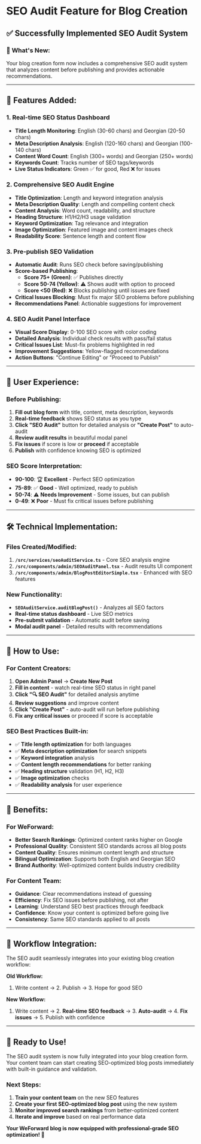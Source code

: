 # SEO Audit Feature for Blog Creation

## ✅ **Successfully Implemented SEO Audit System**

### 🎯 **What's New:**
Your blog creation form now includes a comprehensive SEO audit system that analyzes content before publishing and provides actionable recommendations.

---

## 🔧 **Features Added:**

### **1. Real-time SEO Status Dashboard**
- **Title Length Monitoring**: English (30-60 chars) and Georgian (20-50 chars)
- **Meta Description Analysis**: English (120-160 chars) and Georgian (100-140 chars) 
- **Content Word Count**: English (300+ words) and Georgian (250+ words)
- **Keywords Count**: Tracks number of SEO tags/keywords
- **Live Status Indicators**: Green ✅ for good, Red ❌ for issues

### **2. Comprehensive SEO Audit Engine**
- **Title Optimization**: Length and keyword integration analysis
- **Meta Description Quality**: Length and compelling content check
- **Content Analysis**: Word count, readability, and structure
- **Heading Structure**: H1/H2/H3 usage validation
- **Keyword Optimization**: Tag relevance and integration
- **Image Optimization**: Featured image and content images check
- **Readability Score**: Sentence length and content flow

### **3. Pre-publish SEO Validation**
- **Automatic Audit**: Runs SEO check before saving/publishing
- **Score-based Publishing**: 
  - **Score 75+ (Green)**: ✅ Publishes directly
  - **Score 50-74 (Yellow)**: ⚠️ Shows audit with option to proceed
  - **Score <50 (Red)**: ❌ Blocks publishing until issues are fixed
- **Critical Issues Blocking**: Must fix major SEO problems before publishing
- **Recommendations Panel**: Actionable suggestions for improvement

### **4. SEO Audit Panel Interface**
- **Visual Score Display**: 0-100 SEO score with color coding
- **Detailed Analysis**: Individual check results with pass/fail status
- **Critical Issues List**: Must-fix problems highlighted in red
- **Improvement Suggestions**: Yellow-flagged recommendations
- **Action Buttons**: "Continue Editing" or "Proceed to Publish"

---

## 🎨 **User Experience:**

### **Before Publishing:**
1. **Fill out blog form** with title, content, meta description, keywords
2. **Real-time feedback** shows SEO status as you type
3. **Click "SEO Audit"** button for detailed analysis or **"Create Post"** to auto-audit
4. **Review audit results** in beautiful modal panel
5. **Fix issues** if score is low or **proceed** if acceptable
6. **Publish** with confidence knowing SEO is optimized

### **SEO Score Interpretation:**
- **90-100**: 🏆 **Excellent** - Perfect SEO optimization
- **75-89**: ✅ **Good** - Well optimized, ready to publish  
- **50-74**: ⚠️ **Needs Improvement** - Some issues, but can publish
- **0-49**: ❌ **Poor** - Must fix critical issues before publishing

---

## 🛠 **Technical Implementation:**

### **Files Created/Modified:**
1. **`/src/services/seoAuditService.ts`** - Core SEO analysis engine
2. **`/src/components/admin/SEOAuditPanel.tsx`** - Audit results UI component
3. **`/src/components/admin/BlogPostEditorSimple.tsx`** - Enhanced with SEO features

### **New Functionality:**
- **`SEOAuditService.auditBlogPost()`** - Analyzes all SEO factors
- **Real-time status dashboard** - Live SEO metrics
- **Pre-submit validation** - Automatic audit before saving
- **Modal audit panel** - Detailed results with recommendations

---

## 🚀 **How to Use:**

### **For Content Creators:**
1. **Open Admin Panel** → **Create New Post**
2. **Fill in content** - watch real-time SEO status in right panel
3. **Click "🔍 SEO Audit"** for detailed analysis anytime
4. **Review suggestions** and improve content
5. **Click "Create Post"** - auto-audit will run before publishing
6. **Fix any critical issues** or proceed if score is acceptable

### **SEO Best Practices Built-in:**
- ✅ **Title length optimization** for both languages
- ✅ **Meta description optimization** for search snippets  
- ✅ **Keyword integration** analysis
- ✅ **Content length recommendations** for better ranking
- ✅ **Heading structure** validation (H1, H2, H3)
- ✅ **Image optimization** checks
- ✅ **Readability analysis** for user experience

---

## 🎯 **Benefits:**

### **For WeForward:**
- **Better Search Rankings**: Optimized content ranks higher on Google
- **Professional Quality**: Consistent SEO standards across all blog posts
- **Content Quality**: Ensures minimum content length and structure
- **Bilingual Optimization**: Supports both English and Georgian SEO
- **Brand Authority**: Well-optimized content builds industry credibility

### **For Content Team:**
- **Guidance**: Clear recommendations instead of guessing
- **Efficiency**: Fix SEO issues before publishing, not after
- **Learning**: Understand SEO best practices through feedback
- **Confidence**: Know your content is optimized before going live
- **Consistency**: Same SEO standards applied to all posts

---

## 🔄 **Workflow Integration:**

The SEO audit seamlessly integrates into your existing blog creation workflow:

**Old Workflow:**
1. Write content → 2. Publish → 3. Hope for good SEO

**New Workflow:**  
1. Write content → 2. **Real-time SEO feedback** → 3. **Auto-audit** → 4. **Fix issues** → 5. Publish with confidence

---

## 🎉 **Ready to Use!**

The SEO audit system is now fully integrated into your blog creation form. Your content team can start creating SEO-optimized blog posts immediately with built-in guidance and validation.

### **Next Steps:**
1. **Train your content team** on the new SEO features
2. **Create your first SEO-optimized blog post** using the new system
3. **Monitor improved search rankings** from better-optimized content
4. **Iterate and improve** based on real performance data

**Your WeForward blog is now equipped with professional-grade SEO optimization! 🚀**
